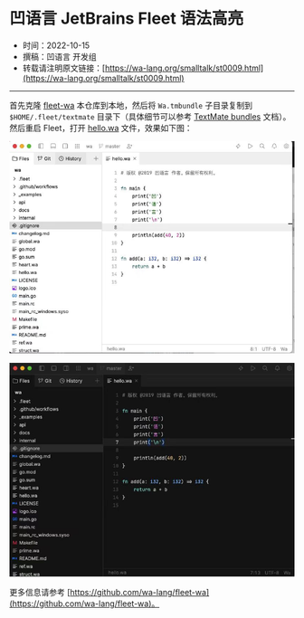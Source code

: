 # 凹语言 JetBrains Fleet 语法高亮

- 时间：2022-10-15
- 撰稿：凹语言 开发组
- 转载请注明原文链接：[https://wa-lang.org/smalltalk/st0009.html](https://wa-lang.org/smalltalk/st0009.html)

---

首先克隆 [fleet-wa](https://github.com/wa-lang/fleet-wa) 本仓库到本地，然后将 `Wa.tmbundle` 子目录复制到 `$HOME/.fleet/textmate` 目录下（具体细节可以参考 [TextMate bundles](https://www.jetbrains.com/help/fleet/textmate.html) 文档）。然后重启 Fleet，打开 [hello.wa](hello.wa) 文件，效果如下图：

![](/st0009-01.jpg)

![](/st0009-02.jpg)


更多信息请参考 [https://github.com/wa-lang/fleet-wa](https://github.com/wa-lang/fleet-wa)。
